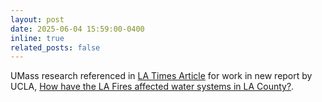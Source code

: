```yaml
---
layout: post
date: 2025-06-04 15:59:00-0400
inline: true
related_posts: false
---
```


UMass research referenced in [LA Times Article](https://www.latimes.com/environment/story/2025-05-29/ucla-water-system-damage) for work in new report by UCLA, [How have the LA Fires affected water systems in LA County?](https://innovation.luskin.ucla.edu/2025/05/29/ucla-luskin-center-for-innovation-provides-an-early-overview-of-how-las-water-systems-and-their-residents-were-impacted-by-the-2025-wildfires/).
